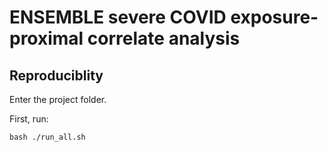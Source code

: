 # ENSEMBLE severe COVID exposure-proximal correlate analysis


## Reproduciblity

Enter the project folder.

First, run:
```{bash}
bash ./run_all.sh
```


